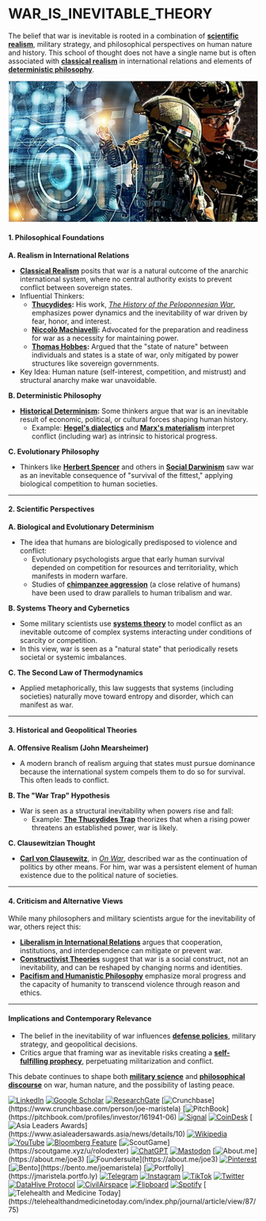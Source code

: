 # WAR\_IS\_INEVITABLE\_THEORY

The belief that war is inevitable is rooted in a combination of [**scientific realism**](SCIENTIFIC_REALISM.md), military strategy, and philosophical perspectives on human nature and history. This school of thought does not have a single name but is often associated with [**classical realism**](CLASSICAL_REALISM.md) in international relations and elements of [**deterministic philosophy**](../HISTORY/DETERMINISTIC_PHILOSOPHY.md).

![alt text](<image-2 (2).png>)

#### **1. Philosophical Foundations**

**A. Realism in International Relations**

* [**Classical Realism**](CLASSICAL_REALISM.md) posits that war is a natural outcome of the anarchic international system, where no central authority exists to prevent conflict between sovereign states.
* Influential Thinkers:
  * [**Thucydides**](../HISTORY/THUCYDIDES.md)**:** His work, [_The History of the Peloponnesian War_](https://en.wikipedia.org/wiki/History_of_the_Peloponnesian_War), emphasizes power dynamics and the inevitability of war driven by fear, honor, and interest.
  * [**Niccolò Machiavelli**](NICCOLO_MACHIAVELLI.md)**:** Advocated for the preparation and readiness for war as a necessity for maintaining power.
  * [**Thomas Hobbes**](THOMAS_HOBBES.md)**:** Argued that the "state of nature" between individuals and states is a state of war, only mitigated by power structures like sovereign governments.
* Key Idea: Human nature (self-interest, competition, and mistrust) and structural anarchy make war unavoidable.

**B. Deterministic Philosophy**

* [**Historical Determinism**](../HISTORY/HISTORICAL_DETERMINISM.md)**:** Some thinkers argue that war is an inevitable result of economic, political, or cultural forces shaping human history.
  * Example: [**Hegel's dialectics**](HEGELS_DIALECTICS.md) and [**Marx's materialism**](MARX_MATERIALISM.md) interpret conflict (including war) as intrinsic to historical progress.

**C. Evolutionary Philosophy**

* Thinkers like [**Herbert Spencer**](HERBERT_SPENCER.md) and others in [**Social Darwinism**](SOCIAL_DARWINISM.md) saw war as an inevitable consequence of "survival of the fittest," applying biological competition to human societies.

***

#### **2. Scientific Perspectives**

**A. Biological and Evolutionary Determinism**

* The idea that humans are biologically predisposed to violence and conflict:
  * Evolutionary psychologists argue that early human survival depended on competition for resources and territoriality, which manifests in modern warfare.
  * Studies of [**chimpanzee aggression**](CHIMPANZEE_AGGRESSION.md) (a close relative of humans) have been used to draw parallels to human tribalism and war.

**B. Systems Theory and Cybernetics**

* Some military scientists use [**systems theory**](SYSTEMS_THEORY.md) to model conflict as an inevitable outcome of complex systems interacting under conditions of scarcity or competition.
* In this view, war is seen as a "natural state" that periodically resets societal or systemic imbalances.

**C. The Second Law of Thermodynamics**

* Applied metaphorically, this law suggests that systems (including societies) naturally move toward entropy and disorder, which can manifest as war.

***

#### **3. Historical and Geopolitical Theories**

**A. Offensive Realism (John Mearsheimer)**

* A modern branch of realism arguing that states must pursue dominance because the international system compels them to do so for survival. This often leads to conflict.

**B. The "War Trap" Hypothesis**

* War is seen as a structural inevitability when powers rise and fall:
  * Example: [**The Thucydides Trap**](../HISTORY/THUCYDIDES_TRAP.md) theorizes that when a rising power threatens an established power, war is likely.

**C. Clausewitzian Thought**

* [**Carl von Clausewitz**](../HISTORY/CARL_VON_CLAUSEWITZ.md), in [_On War_](https://en.wikipedia.org/wiki/On_War), described war as the continuation of politics by other means. For him, war was a persistent element of human existence due to the political nature of societies.

***

#### **4. Criticism and Alternative Views**

While many philosophers and military scientists argue for the inevitability of war, others reject this:

* [**Liberalism in International Relations**](LIBERALISM_IR.md) argues that cooperation, institutions, and interdependence can mitigate or prevent war.
* [**Constructivist Theories**](../AI/SALVATORE_PAIS.md) suggest that war is a social construct, not an inevitability, and can be reshaped by changing norms and identities.
* [**Pacifism and Humanistic Philosophy**](../../joes_notes/PACIFISM_HUMANISTIC.md) emphasize moral progress and the capacity of humanity to transcend violence through reason and ethics.

***

#### **Implications and Contemporary Relevance**

* The belief in the inevitability of war influences [**defense policies**](../../joes_notes/DEFENSE_POLICIES.md), military strategy, and geopolitical decisions.
* Critics argue that framing war as inevitable risks creating a [**self-fulfilling prophecy**](../../joes_notes/SELF_FULFILLING_PROPHECY.md), perpetuating militarization and conflict.

This debate continues to shape both [**military science**](MILITARY_SCIENCE.md) and [**philosophical discourse**](../../joes_notes/PHILOSOPHICAL_DISCOURSE.md) on war, human nature, and the possibility of lasting peace.

[![LinkedIn](https://img.shields.io/badge/LinkedIn-Profile-0077B5?style=flat-square\&logo=linkedin\&logoColor=white)](https://linkedin.com/in/rolodexter) [![Google Scholar](https://img.shields.io/badge/Google_Scholar-Profile-4285F4?style=flat-square\&logo=googlescholar\&logoColor=white)](https://scholar.google.com/citations?user=gHTHirEAAAAJ) [![ResearchGate](https://img.shields.io/badge/ResearchGate-Profile-00CCBB?style=flat-square\&logo=researchgate\&logoColor=white)](https://www.researchgate.net/profile/Joe-Maristela-2) [![Crunchbase](https://img.shields.io/badge/Crunchbase-Profile-0288D1?style=flat-square\&logo=data:image/svg+xml;base64,PHN...)](https://www.crunchbase.com/person/joe-maristela) [![PitchBook](https://img.shields.io/badge/PitchBook-Profile-003B6B?style=flat-square\&logo=data:image/svg+xml;base64,PHN...)](https://pitchbook.com/profiles/investor/161941-06) [![Signal](https://img.shields.io/badge/Signal-Profile-6E97F0?style=flat-square\&logo=signal\&logoColor=white)](https://signal.nfx.com/investors/joe-maristela) [![CoinDesk](https://img.shields.io/badge/CoinDesk-Contributor-F7931A?style=flat-square\&logo=news\&logoColor=white)](https://www.coindesk.com/author/joe-maristela) [![Asia Leaders Awards](https://img.shields.io/badge/Asia_Leaders_Awards-Feature-DA291C?style=flat-square\&logo=data:image/svg+xml;base64,PHN...)](https://www.asialeadersawards.asia/news/details/10) [![Wikipedia](https://img.shields.io/badge/Wikipedia-Profile-000000?style=flat-square\&logo=wikipedia\&logoColor=white)](https://en.wikipedia.org/wiki/File:Joe_Maristela_in_Paniqui_Tarlac_Tech_Seminar_2015.jpg) [![YouTube](https://img.shields.io/badge/YouTube-Channel-FF0000?style=flat-square\&logo=youtube\&logoColor=white)](https://www.youtube.com/@rolodexter) [![Bloomberg Feature](https://img.shields.io/badge/Bloomberg-Feature-5E5E5E?style=flat-square\&logo=youtube\&logoColor=white)](https://www.youtube.com/watch?v=Ep8Mo0kRjaY) [![ScoutGame](https://img.shields.io/badge/ScoutGame-Profile-8A2BE2?style=flat-square\&logo=data:image/svg+xml;base64,PHN...)](https://scoutgame.xyz/u/rolodexter) [![ChatGPT](https://img.shields.io/badge/ChatGPT-Resume_and_Biodata-00A67E?style=flat-square\&logo=chatgpt\&logoColor=white)](https://chatgpt.com/g/g-675caa5a54e88191bd807764592df744-joe-s-resume-and-application-data) [![Mastodon](https://img.shields.io/badge/Mastodon-Profile-6364FF?style=flat-square\&logo=mastodon\&logoColor=white)](https://mastodon.social/@JoeMaristela) [![About.me](https://img.shields.io/badge/About.me-Profile-000000?style=flat-square\&logo=data:image/svg+xml;base64,PHN...)](https://about.me/joe3) [![Foundersuite](https://img.shields.io/badge/Foundersuite-Profile-0056D2?style=flat-square\&logo=data:image/svg+xml;base64,PHN...)](https://about.me/joe3) [![Pinterest](https://img.shields.io/badge/Pinterest-@rolodexter-BD081C?style=flat-square\&logo=pinterest\&logoColor=white)](https://nl.pinterest.com/rolodexter/) [![Bento](https://img.shields.io/badge/Bento-Profile-F7931A?style=flat-square\&logo=data:image/svg+xml;base64,PHN...)](https://bento.me/joemaristela) [![Portfolly](https://img.shields.io/badge/Portfolly-Profile-F7931A?style=flat-square\&logo=data:image/svg+xml;base64,PHN...)](https://jmaristela.portfo.ly) [![Telegram](https://img.shields.io/badge/Telegram-Contact-2CA5E0?style=flat-square\&logo=telegram\&logoColor=white)](https://t.me/joemaristela) [![Instagram](https://img.shields.io/badge/Instagram-@joemaristela3-E4405F?style=flat-square\&logo=instagram\&logoColor=white)](https://www.instagram.com/joemaristela3/) [![TikTok](https://img.shields.io/badge/TikTok-@rolodexter-000000?style=flat-square\&logo=tiktok\&logoColor=white)](https://www.tiktok.com/@rolodexter) [![Twitter](https://img.shields.io/badge/Twitter-Profile-1DA1F2?style=flat-square\&logo=twitter\&logoColor=white)](https://twitter.com/joemaristela) [![DataHive Protocol](https://img.shields.io/badge/DataHive-Protocol-005F73?style=flat-square\&logo=github\&logoColor=white)](https://github.com/rolodexter/DataHive-Protocol) [![CivilAirspace](https://img.shields.io/badge/CivilAirspace-Project-023047?style=flat-square\&logo=github\&logoColor=white)](https://github.com/rolodexter/CivilAirspace) [![Flipboard](https://img.shields.io/badge/Flipboard-Magazine-E83151?style=flat-square\&logo=flipboard\&logoColor=white)](https://flipboard.com/@rolodexter/rolodexter-jergu04fz) [![Spotify](https://img.shields.io/badge/Spotify-Listen-1DB954?style=flat-square\&logo=spotify\&logoColor=white)](https://open.spotify.com/show/11s0wEdbc8k3caT6xur57a) [![Telehealth and Medicine Today](https://img.shields.io/badge/Telehealth-Article-0077B5?style=flat-square\&logo=data:image/svg+xml;base64,PHN...)](https://telehealthandmedicinetoday.com/index.php/journal/article/view/87/75)
